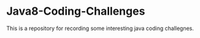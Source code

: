# Java8-Coding-Challenges

This is a repository for recording some interesting java coding challegnes.